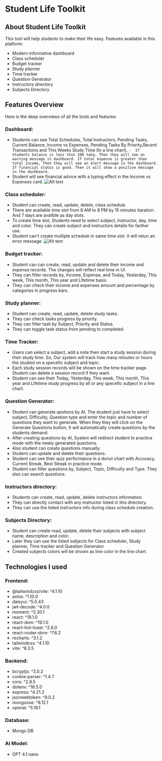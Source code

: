 # Student Life Toolkit

## About Student Life Toolkit

This tool will help students to make their life easy. Features available in this platform:

- Modern informative dashboard
- Class scheduler
- Budget tracker
- Study planner
- Time tracker
- Question Generator
- Instructors directory
- Subjects Directory

## Features Overview

Here is the deep overviews of all the tools and features:

### Dashboard:

- Students can see Total Schedules, Total Instructors, Pending Tasks, Current Balance, Income vs Expenses, Pending Tasks By Priority,Recent Transactions and This Weeks Study Time (In a line chart).
  `-  If Students balance is less thsn 100 taka, Then they will see an warning message in dashboard. If total expense is greater than total income, Then they will see an alert message in the dashboard. If financial status is good. Then it will show a positive message in the dashboard.`
- Student will see financial advice with a typing effect in the Income vs Expenses card.
  ![Alt text](image-url)

### Class scheduler:

- Student can create, read, update, delete, class schedule.
- There are available time slot from 8 AM to 8 PM by 15 minutes itaration. And 7 days are availble as day slots.
- To create time slot, Students need to select subject, instructor, day, time and color. They can create subject and instructors details for farther use.
- Student can't create multiple schedule in same time slot. It will retun an error message.
  ![Alt text](image-url)

### Budget tracker:

- Student can can create, read, update and delete their income and expense records. The changes will reflect real time in UI.
- They can filter records by, Income, Expense, and Today, Yesterday, This week, This month, This year and Lifetime basis.
- They can check their income and expenses amount and percentage by categories in progress bars.

### Study planner:

- Student can create, read, update, delete study tasks.
- They can check tasks progress by priority.
- They can filter task by Subject, Priority and Status.
- They can toggle task status from pending to completed.

### Time Tracker:

- Users can select a subject, add a note then start a study session during their study time. So, Our system will track how many minutes or hours the studied on a specefic subject and topic.
- Each study session records will be shown on the time tracker page. Student can delete a session record if they want.
- Student can see their Today, Yesterday, This week, This month, This year and Lifetime study progress by all or any specefic subject in a line chart.

### Question Generator:

- Student can generate qestions by AI. The student just have to select subject, Difficulty, Question type and enter the topic and number of questions they want to generate. When they they will click on the Generate Questions button, It will automatically create questions by the students demand.
- After creating questions by AI, System will redirect student to practice mode with the newly generated questions.
- Also student can create questions manually.
- Student can update and delete their questions.
- Student can see their quiz performance in a donut chart with Accuracy, Current Streak, Best Streak in practice mode.
- Student can filter questions by, Subject, Topic, Difficulty and Type. They also can search questions.

### Instructors directory:

- Students can create, read, update, delete instructors information.
- They can directly contact with any instructor listed in this directory.
- They can use the listed instructors info during class schedule creation.

### Subjects Directory:

- Student can create read, update, delete their subjects with subject name, description and color.
- Later they can use the listed subjects for Class scheduler, Study planner, Time tracker and Question Generator
- Created subjects colors will be shown as line color in the line chart.

## Technologies I used

### Frontend:

- @tailwindcss/vite: ^4.1.10
- axios: ^1.10.0
- daisyui: ^5.0.43
- jwt-decode: ^4.0.0
- moment: ^2.30.1
- react: ^19.1.0
- react-dom: ^19.1.0
- react-hot-toast: ^2.6.0
- react-router-dom: ^7.6.2
- recharts: ^3.1.2
- tailwindcss: ^4.1.10
- vite: ^6.3.5

### Backend:

- bcryptjs: ^3.0.2
- cookie-parser: ^1.4.7
- cors: ^2.8.5
- dotenv: ^16.5.0
- express: ^4.21.2
- jsonwebtoken: ^9.0.2
- mongoose: ^8.12.1
- openai: ^5.19.1

### Database:

- Mongo DB

### AI Model:

- GPT 4.1 nano
